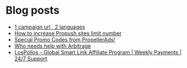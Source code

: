 # Blog posts
<!-- BLOG-POST-LIST:START -->
- [1 campaign url , 2 languages](https://afflift.com/f/threads/1-campaign-url-2-languages.10127/)
- [How to increase Propush sites limit number](https://afflift.com/f/threads/how-to-increase-propush-sites-limit-number.10126/)
- [Special Promo Codes from PropellerAds!](https://afflift.com/f/threads/special-promo-codes-from-propellerads.10122/)
- [Who needs help with Arbitrage](https://afflift.com/f/threads/who-needs-help-with-arbitrage.10119/)
- [LosPollos - Global Smart Link Affiliate Program | Weekly Payments | 24/7 Support](https://afflift.com/f/threads/lospollos-global-smart-link-affiliate-program-weekly-payments-24-7-support.1702/)
<!-- BLOG-POST-LIST:END -->
